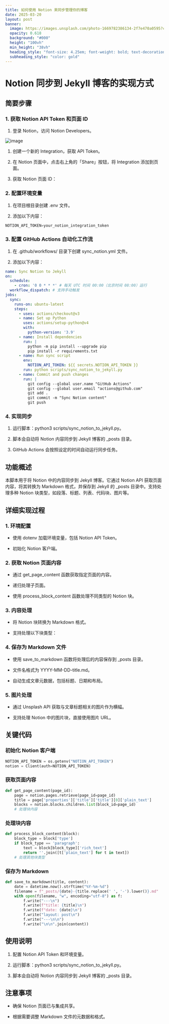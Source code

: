 ```yaml
---
title: 如何使用 Notion 来同步管理你的博客
date: 2025-03-20
layout: post
banner:
  image: https://images.unsplash.com/photo-1669782386134-2f7e470a0595?crop=entropy&cs=tinysrgb&fit=max&fm=jpg&ixid=M3w2OTIwMzJ8MHwxfHJhbmRvbXx8fHx8fHx8fDE3NDI0MzkzODd8&ixlib=rb-4.0.3&q=80&w=1080
  opacity: 0.618
  background: "#000"
  height: "100vh"
  min_height: "38vh"
  heading_style: "font-size: 4.25em; font-weight: bold; text-decoration: underline"
  subheading_style: "color: gold"
---
```


# Notion 同步到 Jekyll 博客的实现方式

## 简要步骤

### 1. 获取 Notion API Token 和页面 ID

1. 登录 Notion，访问 Notion Developers。

![image](https://prod-files-secure.s3.us-west-2.amazonaws.com/a7a0cc5a-89b9-4cda-8686-1fba0ca52f40/d19c1afe-dea5-4312-9333-786b0ba83054/image.png?X-Amz-Algorithm=AWS4-HMAC-SHA256&X-Amz-Content-Sha256=UNSIGNED-PAYLOAD&X-Amz-Credential=ASIAZI2LB466XCE4SUK5%2F20250320%2Fus-west-2%2Fs3%2Faws4_request&X-Amz-Date=20250320T025627Z&X-Amz-Expires=3600&X-Amz-Security-Token=IQoJb3JpZ2luX2VjECoaCXVzLXdlc3QtMiJGMEQCIBCQep9p4zn6tf3dMcL01%2FyN71NZYEB5JnyiyTSOr4eWAiAfoKCoj7p33BrxZS9jX7SrHSJEEFG1U6rkWegyDMALZiqIBAiD%2F%2F%2F%2F%2F%2F%2F%2F%2F%2F8BEAAaDDYzNzQyMzE4MzgwNSIM7OZZ6jz08Acg3%2FteKtwDbNKuWqhepuKc0SMNbCNBjg8uafQLX%2F7DJTvAg%2F%2FuWZvj4rWmOQwLd2kF%2B1X6vZ1B%2BUs0dUDvXlGgPKBv%2F1q2oGZmqKbi39Ze1%2BeG4TfiuT8AUSOLcNS%2FBLMM%2Fj%2FfaxoZ%2BoqR5RGnZhul7LKMh9z3CCM%2Bec7egkw6Z7RnYjM708HRsmHhHaasl4FeeN6%2F0qnFsMkMsTRgVxhVeAx6sRZp%2FPrjGJ9KgtBH9OP2vNr%2BbGUNpPgI04KOs4V5ykaGEEGO2WgGAcFM%2FmmnFsKIw29uK40fL%2FzuSHakVtEL0K0fKYIcseBZSWo3PLUbk0oCYn2M%2B%2F7jugt6ZXoI8sh8sldpXuIDUx20i6KEiPrPjoMUTnOURrCqyc8hy2anzlIZoRLWpeMdXDwtOfc50hctrw8VjNmTuYD0oMjV%2FSdB5DEKW5S97nSZQFzuq%2FYg8gOvLsMjeRaHIp8tyYoxje1AJA6L%2BvIowhctcmBvx2imz9r31KlQkJ4lBYaGLK4DGYfnom%2F7F8WiUtpDdJ5NVsHU3FFaPKCJNqTtn1Yh7aOu%2BvJXAcx9YbcVsqTpyQhvgbOy3J2FMMt7tW2%2FReO%2F%2B7Tneuig%2FDVH52AbLswxWMVljRWLzPYuPnSC031btgCOrKIw0%2BrtvgY6pgHzR39JH7PhoJ2RjGzyiK1K4c0JraAG4Zewd8gvtXogk8DdX7M%2Bnd4U%2FJrmk7yo%2BI39Ko45oUnl29DFnIWIHsgpYw5xlLBOrRmrrjsbsPjaRO5B%2BMSx2bU389XRxsmojPry77AyfXLfGKPtZ38KRAqDOVIGHU9ZU3Zju%2BnCHi1ETqLOVVj%2Fzg4U0zDhWK0l0rwIWU4bfeT7A%2B5hD%2FQtWebscnKufbs5&X-Amz-Signature=6cfbe797f574fc8fb396f22633286eb2aa4bd46e0d35d99fe2422e3f8c1fed4e&X-Amz-SignedHeaders=host&x-id=GetObject)

1. 创建一个新的 Integration，获取 API Token。

1. 在 Notion 页面中，点击右上角的「Share」按钮，将 Integration 添加到页面。

1. 获取 Notion 页面 ID：


### 2. 配置环境变量

1. 在项目根目录创建 .env 文件。

1. 添加以下内容：

```javascript
NOTION_API_TOKEN=your_notion_integration_token
```

### 3. 配置 GitHub Actions 自动化工作流

1. 在 .github/workflows/ 目录下创建 sync_notion.yml 文件。

1. 添加以下内容：

```yaml
name: Sync Notion to Jekyll
on:
  schedule:
    - cron: '0 0 * * *' # 每天 UTC 时间 00:00（北京时间 08:00）运行
  workflow_dispatch: # 支持手动触发
jobs:
  sync:
    runs-on: ubuntu-latest
    steps:
      - uses: actions/checkout@v3
      - name: Set up Python
        uses: actions/setup-python@v4
        with:
          python-version: '3.9'
      - name: Install dependencies
        run: |
          python -m pip install --upgrade pip
          pip install -r requirements.txt
      - name: Run sync script
        env:
          NOTION_API_TOKEN: ${{ secrets.NOTION_API_TOKEN }}
        run: python scripts/sync_notion_to_jekyll.py
      - name: Commit and push changes
        run: |
          git config --global user.name "GitHub Actions"
          git config --global user.email "actions@github.com"
          git add .
          git commit -m "Sync Notion content"
          git push
```

### 4. 实现同步

1. 运行脚本：python3 scripts/sync_notion_to_jekyll.py。

1. 脚本会自动将 Notion 内容同步到 Jekyll 博客的 _posts 目录。

1. GitHub Actions 会按照设定的时间自动运行同步任务。

## 功能概述

本脚本用于将 Notion 中的内容同步到 Jekyll 博客。它通过 Notion API 获取页面内容，将其转换为 Markdown 格式，并保存到 Jekyll 的 _posts 目录中。支持处理多种 Notion 块类型，如段落、标题、列表、代码块、图片等。

## 详细实现过程

### 1. 环境配置

- 使用 dotenv 加载环境变量，包括 Notion API Token。

- 初始化 Notion 客户端。

### 2. 获取 Notion 页面内容

- 通过 get_page_content 函数获取指定页面的内容。

- 递归处理子页面。

- 使用 process_block_content 函数处理不同类型的 Notion 块。

### 3. 内容处理

- 将 Notion 块转换为 Markdown 格式。

- 支持处理以下块类型：


### 4. 保存为 Markdown 文件

- 使用 save_to_markdown 函数将处理后的内容保存到 _posts 目录。

- 文件名格式为 YYYY-MM-DD-title.md。

- 自动生成文章元数据，包括标题、日期和布局。

### 5. 图片处理

- 通过 Unsplash API 获取与文章标题相关的图片作为横幅。

- 支持处理 Notion 中的图片块，直接使用图片 URL。

## 关键代码

### 初始化 Notion 客户端

```python
NOTION_API_TOKEN = os.getenv("NOTION_API_TOKEN")
notion = Client(auth=NOTION_API_TOKEN)
```

### 获取页面内容

```python
def get_page_content(page_id):
    page = notion.pages.retrieve(page_id=page_id)
    title = page['properties']['title']['title'][0]['plain_text']
    blocks = notion.blocks.children.list(block_id=page_id)
    # 处理块内容
```

### 处理块内容

```python
def process_block_content(block):
    block_type = block['type']
    if block_type == 'paragraph':
        text = block[block_type]['rich_text']
        return ''.join([t['plain_text'] for t in text])
    # 处理其他块类型
```

### 保存为 Markdown

```python
def save_to_markdown(title, content):
    date = datetime.now().strftime("%Y-%m-%d")
    filename = f"_posts/{date}-{title.replace(' ', '-').lower()}.md"
    with open(filename, "w", encoding="utf-8") as f:
        f.write("---\n")
        f.write(f"title: {title}\n")
        f.write(f"date: {date}\n")
        f.write("layout: post\n")
        f.write("---\n\n")
        f.write("\n\n".join(content))
```

## 使用说明

1. 配置 Notion API Token 和环境变量。

1. 运行脚本：python3 scripts/sync_notion_to_jekyll.py。

1. 脚本会自动将 Notion 内容同步到 Jekyll 博客的 _posts 目录。

## 注意事项

- 确保 Notion 页面已与集成共享。

- 根据需要调整 Markdown 文件的元数据和格式。